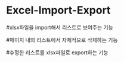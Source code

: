 # Excel-Import-Export

#xlsx파일을 import해서 리스트로 보여주는 기능


#페이지 내의 리스트에서 자체적으로 삭제하는 기능


#수정한 리스트를 xlsx파일로 export하는 기능


